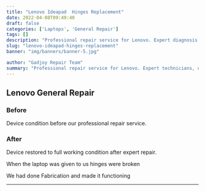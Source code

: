 ```yaml
---
title: "Lenovo Ideapad  Hinges Replacement"
date: 2022-04-08T09:49:40
draft: false
categories: ['Laptops', 'General Repair']
tags: []
description: "Professional repair service for Lenovo. Expert diagnosis and quality repairs in Bangalore."
slug: "lenovo-ideapad-hinges-replacement"
banner: "img/banners/banner-5.jpg"

author: "Gadjoy Repair Team"
summary: "Professional repair service for Lenovo. Expert technicians, quality parts, warranty included."
---
```


## Lenovo General Repair

### Before

Device condition before our professional repair service.

### After

Device restored to full working condition after expert repair.

When the laptop was given to us hinges were broken

We had done Fabrication and made it functioning

---